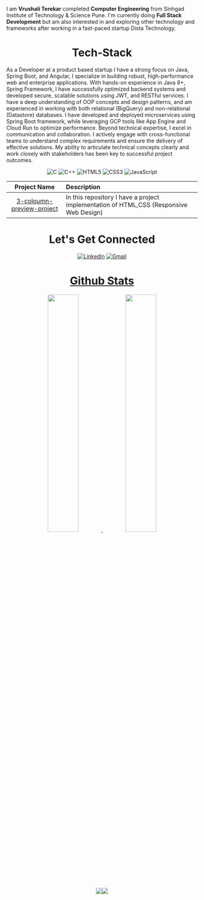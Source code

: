I am <b>Vrushali Terekar</b> completed <b>Computer Engineering</b> from Sinhgad Institute of Technology & Science Pune. I'm currently doing <b>Full Stack Development</b>  but am also interested in and exploring other technology and frameworks after working in a fast-paced startup Dista Technology.

<h1 align="center">Tech-Stack</h1>

As a Developer at a product based startup I have a strong focus on Java, Spring Boot, and Angular, I specialize in building robust, high-performance web and enterprise applications. 
With hands-on experience in Java 8+, Spring Framework, I have successfully optimized backend systems and developed secure, scalable solutions using JWT, and RESTful services.
I have a deep understanding of OOP concepts and design patterns, and am experienced in working with both relational (BigQuery) and non-relational (Datastore) databases. 
I have developed and deployed microservices using Spring Boot framework, while leveraging GCP tools like App Engine and Cloud Run to optimize performance.
Beyond technical expertise, I excel in communication and collaboration. I actively engage with cross-functional teams to understand complex requirements and ensure the delivery of effective solutions. 
My ability to articulate technical concepts clearly and work closely with stakeholders has been key to successful project outcomes.

<p align="center"> 
<img alt="C" src="https://img.shields.io/badge/c-%2300599C.svg?&style=for-the-badge&logo=c&logoColor=white" />
<img alt="C++" src="https://img.shields.io/badge/c++-%2300599C.svg?&style=for-the-badge&logo=c%2B%2B&ogoColor=white" />
<img alt="HTML5" src="https://img.shields.io/badge/html5-%23E34F26.svg?&style=for-the-badge&logo=html5&logoColor=white" />
 <img alt="CSS3" src="https://img.shields.io/badge/css3-%231572B6.svg?&style=for-the-badge&logo=css3&logoColor=white" />
 <img alt="JavaScript" src="https://img.shields.io/badge/javascript-%23323330.svg?&style=for-the-badge&logo=javascript&logoColor=%23F7DF1E" />
</p>

| Project Name      | Description | 
| :---:        |    :----   |  
| [3-coloumn-preview-project](https://vrushalit.github.io/3-column-preview-component/)     | In this repository I have a project implementation of HTML,CSS (Responsive Web Design)

<h1 align="center">Let's Get Connected</h1>
<div align="center">


<a  href="https://www.linkedin.com/in/vrushaliterekar/" target="_blank"><img alt="LinkedIn" src="https://img.shields.io/badge/linkedin%20-%230077B5.svg?&style=for-the-badge&logo=linkedin&logoColor=white" /></a>
<a href="mailto:vrushaliterekar22@gmail.com"><img  alt="Gmail" src="https://img.shields.io/badge/Gmail-D14836?style=for-the-badge&logo=gmail&logoColor=white" />
</div>


<h1 align="center">Github Stats</h1>
 <div align="center" >
<img width="40%" src="https://github-readme-stats.vercel.app/api?username=vrushalit&show_icons=true"> <img width="40%" src="https://github-readme-stats.vercel.app/api/top-langs/?username=vrushalit&layout=compact">
</div> 
<div align="center">
 <img src="https://github-readme-streak-stats.herokuapp.com/?user=rohan-kulkarni-25&)"><img src="https://activity-graph.herokuapp.com/graph?username=vrushalit&bg_color=FFFFFF&color=000000&line=000000&point=00FF00"></div>
